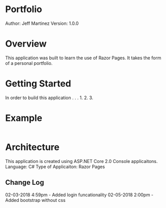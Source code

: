 # Portfolio
Author: Jeff Martinez
Version: 1.0.0

# Overview
This application was built to learn the use of Razor Pages.  It takes the form of a personal portfolio.

# Getting Started
In order to build this application . . .
1.
2.
3.

# Example
```
```

# Architecture
This application is created using ASP.NET Core 2.0 Console applicaitons. 
Language: C# 
Type of Applicaiton: Razor Pages 

## Change Log
02-03-2018 4:59pm - Added login funcationality
02-05-2018 2:00pm - Added bootstrap without css
